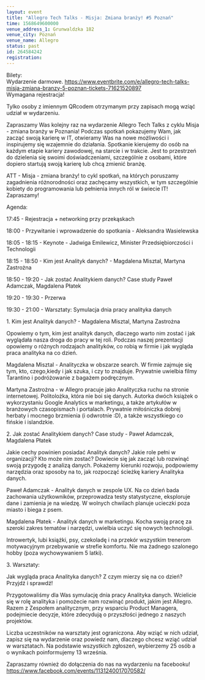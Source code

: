 ```yaml
---
layout: event
title: "Allegro Tech Talks - Misja: Zmiana branży! #5 Poznań"
time: 1568649600000
venue_address_1: Grunwaldzka 182
venue_city: Poznań
venue_name: Allegro
status: past
id: 264584242
registration: 
---
```


<p>Bilety:<br />Wydarzenie darmowe. <a href="https://www.eventbrite.com/e/allegro-tech-talks-misja-zmiana-branzy-5-poznan-tickets-71621520897" class="linkified">https://www.eventbrite.com/e/allegro-tech-talks-misja-zmiana-branzy-5-poznan-tickets-71621520897</a><br />Wymagana rejestracja!</p>
<p>Tylko osoby z imiennym QRcodem otrzymanym przy zapisach mogą wziąć udział w wydarzeniu.</p>
<p>Zapraszamy Was kolejny raz na wydarzenie Allegro Tech Talks z cyklu Misja - zmiana branży w Poznania! Podczas spotkań pokazujemy Wam, jak zacząć swoją karierę w IT, otwieramy Was na nowe możliwości i inspirujemy się wzajemnie do działania. Spotkanie kierujemy do osób na każdym etapie kariery zawodowej, na starcie i w trakcie. Jest to przestrzeń do dzielenia się swoimi doświadczeniami, szczególnie z osobami, które dopiero startują swoją karierę lub chcą zmienić branżę.</p>
<p>ATT - Misja - zmiana branży! to cykl spotkań, na których poruszamy zagadnienia różnorodności oraz zachęcamy wszystkich, w tym szczególnie kobiety do programowania lub pełnienia innych ról w świecie IT! Zapraszamy!</p>
<p>Agenda:</p>
<p>17:45 - Rejestracja + networking przy przekąskach</p>
<p>18:00 - Przywitanie i wprowadzenie do spotkania - Aleksandra Wasielewska</p>
<p>18:05 - 18:15 - Keynote - Jadwiga Emilewicz, Minister Przedsiębiorczości i Technologii</p>
<p>18:15 - 18:50 - Kim jest Analityk danych? - Magdalena Misztal, Martyna Zastrożna</p>
<p>18:50 - 19:20 - Jak zostać Analitykiem danych? Case study Paweł Adamczak, Magdalena Płatek</p>
<p>19:20 - 19:30 - Przerwa</p>
<p>19:30 - 21:00 - Warsztaty: Symulacja dnia pracy analityka danych</p>
<p>1. Kim jest Analityk danych? - Magdalena Misztal, Martyna Zastrożna</p>
<p>Opowiemy o tym, kim jest analityk danych, dlaczego warto nim zostać i jak wyglądała nasza droga do pracy w tej roli. Podczas naszej prezentacji opowiemy o różnych rodzajach analityków, co robią w firmie i jak wygląda praca analityka na co dzień.</p>
<p>Magdalena Misztal - Analityczka w obszarze search. W firmie zajmuje się tym, kto, czego,kiedy i jak szuka, i czy to znajduje. Prywatnie uwielbia filmy Tarantino i podróżowanie z bagażem podręcznym.</p>
<p>Martyna Zastrożna - w Allegro pracuje jako Analityczka ruchu na stronie internetowej. Politolożka, która nie boi się danych. Autorka dwóch książek o wykorzystaniu Google Analytics w marketingu, a także artykułów w branżowych czasopismach i portalach. Prywatnie miłośniczka dobrej herbaty i mocnego brzmienia (i odwrotnie :D), a także wszystkiego co fińskie i islandzkie.</p>
<p>2. Jak zostać Analitykiem danych? Case study - Paweł Adamczak, Magdalena Płatek</p>
<p>Jakie cechy powinien posiadać Analityk danych? Jakie role pełni w organizacji? Kto może nim zostać? Dowiecie się jak zacząć lub rozwinąć swoją przygodę z analizą danych. Pokażemy kierunki rozwoju, podpowiemy narzędzia oraz sposoby na to, jak rozpocząć ścieżkę kariery Analityka danych.</p>
<p>Paweł Adamczak - Analityk danych w zespole UX. Na co dzień bada zachowania użytkowników, przeprowadza testy statystyczne, eksploruje dane i zamienia je na wiedzę. W wolnych chwilach planuje ucieczki poza miasto i biega z psem.</p>
<p>Magdalena Płatek - Analityk danych w marketingu. Kocha swoją pracę za szeroki zakres tematów i narzędzi, uwielbia uczyć się nowych technologii.</p>
<p>Introwertyk, lubi książki, psy, czekoladę i na przekór wszystkim trenerom motywacyjnym przebywanie w strefie komfortu. Nie ma żadnego szalonego hobby (poza wychowywaniem 5 latki).</p>
<p>3. Warsztaty:</p>
<p>Jak wygląda praca Analityka danych? Z czym mierzy się na co dzień? Przyjdź i sprawdź!</p>
<p>Przygotowaliśmy dla Was symulację dnia pracy Analityka danych. Wcielicie się w rolę analityka i pomożecie nam rozwinąć produkt, jakim jest Allegro. Razem z Zespołem analitycznym, przy wsparciu Product Managera, podejmiecie decyzje, które zdecydują o przyszłości jednego z naszych projektów.</p>
<p>Liczba uczestników na warsztaty jest ograniczona. Aby wziąć w nich udział, zapisz się na wydarzenie oraz powiedz nam, dlaczego chcesz wziąć udział w warsztatach. Na podstawie wszystkich zgłoszeń, wybierzemy 25 osób a o wynikach poinformujemy 13 września.</p>
<p>Zapraszamy również do dołączenia do nas na wydarzeniu na facebooku!<br /><a href="https://www.facebook.com/events/1131240017070582/" class="linkified">https://www.facebook.com/events/1131240017070582/</a></p>
